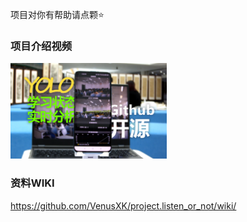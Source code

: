 项目对你有帮助请点颗⭐

### 项目介绍视频

<a href="https://www.bilibili.com/video/BV1kj411m7of/">
  <img src="./image(README)/p1.png" width=250>
</a>

### 资料WIKI

https://github.com/VenusXK/project.listen_or_not/wiki/

